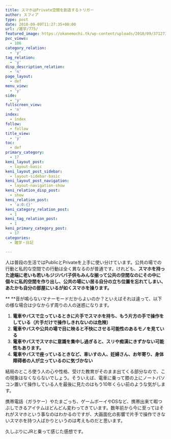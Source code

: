 ```yaml
---
title: スマホはPrivate空間を創造するトリガー
author: スフィア
type: post
date: 2018-09-09T11:27:35+00:00
url: /雑学/775/
featured_image: https://okanemochi.tk/wp-content/uploads/2018/09/37127362305_6f5b246202_q.jpg
pvc_views:
  - 106
category_relation:
  - 'y'
tag_relation:
  - 'y'
disp_description_relation:
  - 'n'
page_layout:
  - def
menu_view:
  - 'y'
side:
  - 'y'
fullscreen_view:
  - 'n'
index:
  - index
follow:
  - follow
title_view:
  - 'y'
toc:
  - def
primary_category:
  - 17
keni_layout_post:
  - layout-basic
keni_layout_post_sidebar:
  - layout-sidebar-basic
keni_layout_post_navigation:
  - layout-navigation-show
keni_relation_disp_post:
  - show
keni_relation_post:
  - 'a:0:{}'
keni_category_relation_post:
  - 1
keni_tag_relation_post:
  - 1
keni_primary_category_post:
  - 17
categories:
  - 雑学・日記

---
```

人は普段の生活ではPublicとPrivateを上手に使い分けています。公共の場での行動と私的な空間での行動は全く異なるのが普通です。けれども、**スマホを持った途端に老いも若いもジジババ子供もみんな揃って公共の空間なのにその中に個々に私的空間を作り出し、公共の場にい居る自分の立ち位置を忘れてしまい、あたかも自分の部屋にいるが如くスマホを操ります。**

** **音が鳴らないマナーモードだからよいのか？といえばそれは違って、以下の様な場合は少なからず周りの人の迷惑になります。

  1. **電車やバスで立っているときに片手でスマホを持ち、もう片方の手で操作をしている（片手だけで操作しきれないのは危険）**
  2. **電車やバスや公共の場で目に映ると不快にさせる可能性のあるモノを見ている**
  3. **電車やバスでスマホに意識を集中し過ぎると、スリや痴漢にきずかない可能性もあります。**
  4. **電車やバスで座っているときなど、車いすの人、妊婦さん、お年寄り、身体障碍者の人が立っているのに気づかない**

結局のところ使う人の心や性格、受けた教育がそのまま出てくる部分なので、この現象はなくならないでしょう。そういえば、電車に乗って膝の上にノートパソコン置いて操作している人を最後に見たのはもう10年くらい前のような気がします。

携帯電話（ガラケー）やたまごっち、ゲームボーイやDSなど、携帯出来て暇つぶしできるアイテムはどんどん変わってきています。数年前から今に至ってはそれがスマホという事なのはわかるのですが、大画面化の影響で片手で操作できないスマホを持つ人ばかりというのは考えものだと思います。

久しぶりにJRと乗って感じた感想です。